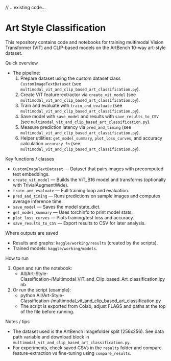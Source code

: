 // ...existing code...
# Art Style Classification

This repository contains code and notebooks for training multimodal Vision Transformer (ViT) and CLIP-based models on the ArtBench 10-way art-style dataset.

Quick overview
- The pipeline:
  1. Prepare dataset using the custom dataset class `CustomImageTextDataset` (see `multimodal_vit_and_clip_based_art_classification.py`).  
  2. Create ViT feature-extractor via `create_vit_model` (see `multimodal_vit_and_clip_based_art_classification.py`).  
  3. Train and evaluate with `train_and_evaluate` (see `multimodal_vit_and_clip_based_art_classification.py`).  
  4. Save model with `save_model` and results with `save_results_to_CSV` (see `multimodal_vit_and_clip_based_art_classification.py`).  
  5. Measure prediction latency via `pred_and_timing` (see `multimodal_vit_and_clip_based_art_classification.py`).  
  6. Helper utilities: `get_model_summary`, `plot_loss_curves`, and accuracy calculation `accuracy_fn` (see `multimodal_vit_and_clip_based_art_classification.py`).

Key functions / classes
- `CustomImageTextDataset` — Dataset that pairs images with precomputed text embeddings.
- `create_vit_model` — Builds the ViT_B16 model and transforms (optionally with TrivialAugmentWide).
- `train_and_evaluate` — Full training loop and evaluation.
- `pred_and_timing` — Runs predictions on sample images and computes average inference time.
- `save_model` — Saves the model state_dict.
- `get_model_summary` — Uses torchinfo to print model stats.
- `plot_loss_curves` — Plots training/test loss and accuracy.
- `save_results_to_CSV` — Export results to CSV for later analysis.

Where outputs are saved
- Results and graphs: `kaggle/working/results` (created by the scripts).
- Trained models: `kaggle/working/models`.

How to run
1. Open and run the notebook:
   - All/Art-Style-Classification-/Multimodal_ViT_and_Clip_based_Art_classification.ipynb
2. Or run the script (example):
   - python All/Art-Style-Classification-/multimodal_vit_and_clip_based_art_classification.py
   - The script is exported from Colab; adjust FLAGS and paths at the top of the file before running.

Notes / tips
- The dataset used is the ArtBench imagefolder split (256x256). See data path variable and download block in `multimodal_vit_and_clip_based_art_classification.py`.
- For experiments, check saved CSVs in the `results` folder and compare feature-extraction vs fine-tuning using `compare_results`.
